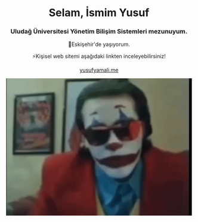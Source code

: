
<h1 align="center">Selam, İsmim Yusuf</h1>
<h3 align="center">Uludağ Üniversitesi Yönetim Bilişim Sistemleri mezunuyum.</h3>

<p align="center">🌆Eskişehir'de yaşıyorum.</p>
<p align="center">⚡Kişisel web sitemi aşağıdaki linkten inceleyebilirsiniz!</p>
<p align="center">
<a href="https://yusufyamali.me" target="blank"><img align="center"/>yusufyamali.me</a>
</p>
  


<div align="center">
  <img src="https://github.com/yusuferdemyamali/yusuferdemyamali/blob/main/joker.gif?raw=true" width="auto">
<div>





<!--
**yusuferdemyamali/yusuferdemyamali** is a ✨ _special_ ✨ repository because its `README.md` (this file) appears on your GitHub profile.

Here are some ideas to get you started:

- 🔭 I’m currently working on ...
- 🌱 I’m currently learning ...
- 👯 I’m looking to collaborate on ...
- 🤔 I’m looking for help with ...
- 💬 Ask me about ...
- 📫 How to reach me: ...
- 😄 Pronouns: ...
- ⚡ Fun fact: ...
-->
